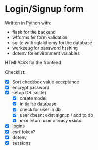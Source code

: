 # Login/Signup form
Written in Python with:
 - flask for the backend
 - wtforms for form validation
 - sqlite with sqlalchemy for the database
 - werkzeug for password hashing
 - dotenv for environment variables

HTML/CSS for the frontend

Checklist:
 - [x] Sort checkbox value acceptance
 - [x] encrypt password
 - [x] setup DB (sqlite)
    - [x] create model
    - [x] initialise database
    - [x] check for user in db
    - [x] user doesnt exist signup / add to db
    - [x] else return user already exists
 - [x] logins
 - [x] csrf token?
 - [x] dotenv
 - [x] sessions